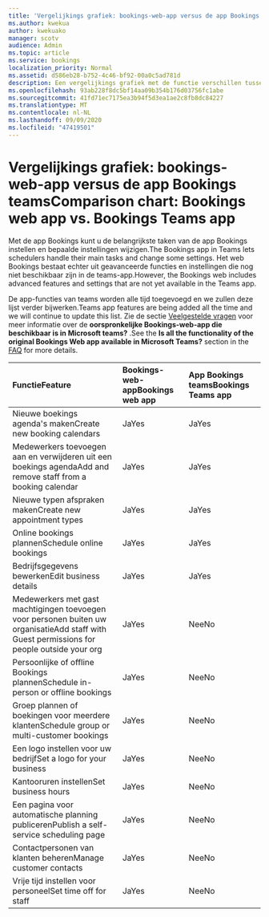 ```yaml
---
title: 'Vergelijkings grafiek: bookings-web-app versus de app Bookings teams'
ms.author: kwekua
author: kwekuako
manager: scotv
audience: Admin
ms.topic: article
ms.service: bookings
localization_priority: Normal
ms.assetid: d586eb28-b752-4c46-bf92-00a0c5ad781d
description: Een vergelijkings grafiek met de functie verschillen tussen de Bookings-web-app en de app Bookings teams.
ms.openlocfilehash: 93ab228f8dc5bf14aa09b354b176d03756fc1abe
ms.sourcegitcommit: 41fd71ec7175ea3b94f5d3ea1ae2c8fb8dc84227
ms.translationtype: MT
ms.contentlocale: nl-NL
ms.lasthandoff: 09/09/2020
ms.locfileid: "47419501"
---
```

# <a name="comparison-chart-bookings-web-app-vs-bookings-teams-app"></a><span data-ttu-id="431d0-103">Vergelijkings grafiek: bookings-web-app versus de app Bookings teams</span><span class="sxs-lookup"><span data-stu-id="431d0-103">Comparison chart: Bookings web app vs. Bookings Teams app</span></span>

<span data-ttu-id="431d0-104">Met de app Bookings kunt u de belangrijkste taken van de app Bookings instellen en bepaalde instellingen wijzigen.</span><span class="sxs-lookup"><span data-stu-id="431d0-104">The Bookings app in Teams lets schedulers handle their main tasks and change some settings.</span></span> <span data-ttu-id="431d0-105">Het web Bookings bestaat echter uit geavanceerde functies en instellingen die nog niet beschikbaar zijn in de teams-app.</span><span class="sxs-lookup"><span data-stu-id="431d0-105">However, the Bookings web includes advanced features and settings that are not yet available in the Teams app.</span></span>

<span data-ttu-id="431d0-106">De app-functies van teams worden alle tijd toegevoegd en we zullen deze lijst verder bijwerken.</span><span class="sxs-lookup"><span data-stu-id="431d0-106">Teams app features are being added all the time and we will continue to update this list.</span></span> <span data-ttu-id="431d0-107">Zie de sectie [Veelgestelde vragen](bookings-faq.md) voor meer informatie over de **oorspronkelijke Bookings-web-app die beschikbaar is in Microsoft teams?** .</span><span class="sxs-lookup"><span data-stu-id="431d0-107">See the **Is all the functionality of the original Bookings Web app available in Microsoft Teams?** section in the [FAQ](bookings-faq.md) for more details.</span></span>

| <span data-ttu-id="431d0-108">Functie</span><span class="sxs-lookup"><span data-stu-id="431d0-108">Feature</span></span> | <span data-ttu-id="431d0-109">Bookings-web-app</span><span class="sxs-lookup"><span data-stu-id="431d0-109">Bookings web app</span></span> | <span data-ttu-id="431d0-110">App Bookings teams</span><span class="sxs-lookup"><span data-stu-id="431d0-110">Bookings Teams app</span></span> |
|:---|:---|:---|
| <span data-ttu-id="431d0-111">Nieuwe boekings agenda's maken</span><span class="sxs-lookup"><span data-stu-id="431d0-111">Create new booking calendars</span></span> | <span data-ttu-id="431d0-112">Ja</span><span class="sxs-lookup"><span data-stu-id="431d0-112">Yes</span></span> | <span data-ttu-id="431d0-113">Ja</span><span class="sxs-lookup"><span data-stu-id="431d0-113">Yes</span></span> |
| <span data-ttu-id="431d0-114">Medewerkers toevoegen aan en verwijderen uit een boekings agenda</span><span class="sxs-lookup"><span data-stu-id="431d0-114">Add and remove staff from a booking calendar</span></span> | <span data-ttu-id="431d0-115">Ja</span><span class="sxs-lookup"><span data-stu-id="431d0-115">Yes</span></span> | <span data-ttu-id="431d0-116">Ja</span><span class="sxs-lookup"><span data-stu-id="431d0-116">Yes</span></span> |
| <span data-ttu-id="431d0-117">Nieuwe typen afspraken maken</span><span class="sxs-lookup"><span data-stu-id="431d0-117">Create new appointment types</span></span> | <span data-ttu-id="431d0-118">Ja</span><span class="sxs-lookup"><span data-stu-id="431d0-118">Yes</span></span> | <span data-ttu-id="431d0-119">Ja</span><span class="sxs-lookup"><span data-stu-id="431d0-119">Yes</span></span> |
| <span data-ttu-id="431d0-120">Online bookings plannen</span><span class="sxs-lookup"><span data-stu-id="431d0-120">Schedule online bookings</span></span> | <span data-ttu-id="431d0-121">Ja</span><span class="sxs-lookup"><span data-stu-id="431d0-121">Yes</span></span> | <span data-ttu-id="431d0-122">Ja</span><span class="sxs-lookup"><span data-stu-id="431d0-122">Yes</span></span> |
| <span data-ttu-id="431d0-123">Bedrijfsgegevens bewerken</span><span class="sxs-lookup"><span data-stu-id="431d0-123">Edit business details</span></span> | <span data-ttu-id="431d0-124">Ja</span><span class="sxs-lookup"><span data-stu-id="431d0-124">Yes</span></span> | <span data-ttu-id="431d0-125">Ja</span><span class="sxs-lookup"><span data-stu-id="431d0-125">Yes</span></span> |
| <span data-ttu-id="431d0-126">Medewerkers met gast machtigingen toevoegen voor personen buiten uw organisatie</span><span class="sxs-lookup"><span data-stu-id="431d0-126">Add staff with Guest permissions for people outside your org</span></span> | <span data-ttu-id="431d0-127">Ja</span><span class="sxs-lookup"><span data-stu-id="431d0-127">Yes</span></span> | <span data-ttu-id="431d0-128">Nee</span><span class="sxs-lookup"><span data-stu-id="431d0-128">No</span></span> |
| <span data-ttu-id="431d0-129">Persoonlijke of offline Bookings plannen</span><span class="sxs-lookup"><span data-stu-id="431d0-129">Schedule in-person or offline bookings</span></span> | <span data-ttu-id="431d0-130">Ja</span><span class="sxs-lookup"><span data-stu-id="431d0-130">Yes</span></span> | <span data-ttu-id="431d0-131">Nee</span><span class="sxs-lookup"><span data-stu-id="431d0-131">No</span></span> |
| <span data-ttu-id="431d0-132">Groep plannen of boekingen voor meerdere klanten</span><span class="sxs-lookup"><span data-stu-id="431d0-132">Schedule group or multi-customer bookings</span></span> | <span data-ttu-id="431d0-133">Ja</span><span class="sxs-lookup"><span data-stu-id="431d0-133">Yes</span></span> | <span data-ttu-id="431d0-134">Nee</span><span class="sxs-lookup"><span data-stu-id="431d0-134">No</span></span> |
| <span data-ttu-id="431d0-135">Een logo instellen voor uw bedrijf</span><span class="sxs-lookup"><span data-stu-id="431d0-135">Set a logo for your business</span></span> | <span data-ttu-id="431d0-136">Ja</span><span class="sxs-lookup"><span data-stu-id="431d0-136">Yes</span></span> | <span data-ttu-id="431d0-137">Nee</span><span class="sxs-lookup"><span data-stu-id="431d0-137">No</span></span> |
| <span data-ttu-id="431d0-138">Kantooruren instellen</span><span class="sxs-lookup"><span data-stu-id="431d0-138">Set business hours</span></span> | <span data-ttu-id="431d0-139">Ja</span><span class="sxs-lookup"><span data-stu-id="431d0-139">Yes</span></span> | <span data-ttu-id="431d0-140">Nee</span><span class="sxs-lookup"><span data-stu-id="431d0-140">No</span></span> |
| <span data-ttu-id="431d0-141">Een pagina voor automatische planning publiceren</span><span class="sxs-lookup"><span data-stu-id="431d0-141">Publish a self-service scheduling page</span></span> | <span data-ttu-id="431d0-142">Ja</span><span class="sxs-lookup"><span data-stu-id="431d0-142">Yes</span></span> | <span data-ttu-id="431d0-143">Nee</span><span class="sxs-lookup"><span data-stu-id="431d0-143">No</span></span> |
| <span data-ttu-id="431d0-144">Contactpersonen van klanten beheren</span><span class="sxs-lookup"><span data-stu-id="431d0-144">Manage customer contacts</span></span> | <span data-ttu-id="431d0-145">Ja</span><span class="sxs-lookup"><span data-stu-id="431d0-145">Yes</span></span> | <span data-ttu-id="431d0-146">Nee</span><span class="sxs-lookup"><span data-stu-id="431d0-146">No</span></span> |
| <span data-ttu-id="431d0-147">Vrije tijd instellen voor personeel</span><span class="sxs-lookup"><span data-stu-id="431d0-147">Set time off for staff</span></span> | <span data-ttu-id="431d0-148">Ja</span><span class="sxs-lookup"><span data-stu-id="431d0-148">Yes</span></span> | <span data-ttu-id="431d0-149">Nee</span><span class="sxs-lookup"><span data-stu-id="431d0-149">No</span></span> |
